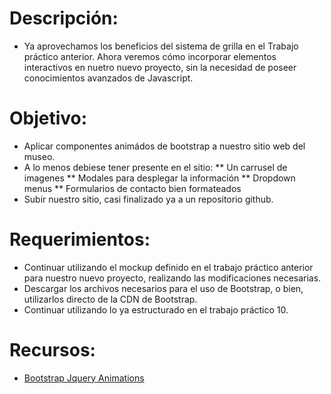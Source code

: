 # Descripción:

* Ya aprovechamos los beneficios del sistema de grilla en el Trabajo práctico anterior. Ahora veremos cómo incorporar elementos interactivos en nuetro nuevo proyecto, sin la necesidad de poseer conocimientos avanzados de Javascript.

# Objetivo:

* Aplicar componentes animádos de bootstrap a nuestro sitio web del museo.
* A lo menos debiese tener presente en el sitio:
** Un carrusel de imagenes
** Modales para desplegar la información
** Dropdown menus
** Formularios de contacto bien formateados
* Subir nuestro sitio, casi finalizado ya a un repositorio github.

# Requerimientos:

* Continuar utilizando el mockup definido en el trabajo práctico anterior para nuestro nuevo proyecto, realizando las modificaciones necesarias.
* Descargar los archivos necesarios para el uso de Bootstrap, o bien, utilizarlos directo de la CDN de Bootstrap.
* Continuar utilizando lo ya estructurado en el trabajo práctico 10.



# Recursos:
* [Bootstrap Jquery Animations](<>)